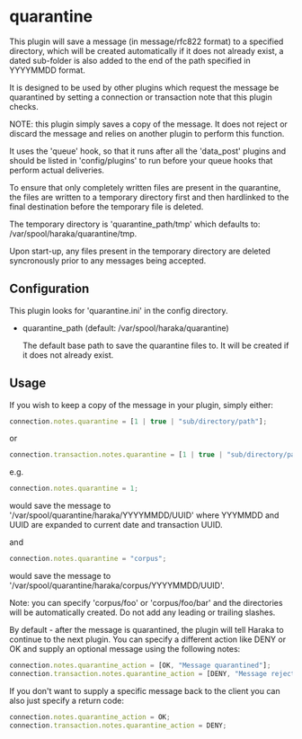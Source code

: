 # quarantine

This plugin will save a message (in message/rfc822 format) to a specified
directory, which will be created automatically if it does not already exist,
a dated sub-folder is also added to the end of the path specified in YYYYMMDD
format.

It is designed to be used by other plugins which request the message be
quarantined by setting a connection or transaction note that this plugin
checks.

NOTE: this plugin simply saves a copy of the message. It does not reject or
discard the message and relies on another plugin to perform this function.

It uses the 'queue' hook, so that it runs after all the 'data_post' plugins
and should be listed in 'config/plugins' to run before your queue hooks that
perform actual deliveries.

To ensure that only completely written files are present in the quarantine,
the files are written to a temporary directory first and then hardlinked to
the final destination before the temporary file is deleted.

The temporary directory is 'quarantine_path/tmp' which defaults to:
/var/spool/haraka/quarantine/tmp.

Upon start-up, any files present in the temporary directory are deleted
syncronously prior to any messages being accepted.

## Configuration

This plugin looks for 'quarantine.ini' in the config directory.

- quarantine_path (default: /var/spool/haraka/quarantine)

  The default base path to save the quarantine files to. It will be created
  if it does not already exist.

## Usage

If you wish to keep a copy of the message in your plugin, simply either:

```javascript
connection.notes.quarantine = [1 | true | "sub/directory/path"];
```

or

```javascript
connection.transaction.notes.quarantine = [1 | true | "sub/directory/path"];
```

e.g.

```javascript
connection.notes.quarantine = 1;
```

would save the message to '/var/spool/quarantine/haraka/YYYYMMDD/UUID' where
YYYMMDD and UUID are expanded to current date and transaction UUID.

and

```javascript
connection.notes.quarantine = "corpus";
```

would save the message to '/var/spool/quarantine/haraka/corpus/YYYYMMDD/UUID'.

Note: you can specify 'corpus/foo' or 'corpus/foo/bar' and the directories will
be automatically created. Do not add any leading or trailing slashes.

By default - after the message is quarantined, the plugin will tell Haraka to
continue to the next plugin. You can specify a different action like DENY or
OK and supply an optional message using the following notes:

```javascript
connection.notes.quarantine_action = [OK, "Message quarantined"];
connection.transaction.notes.quarantine_action = [DENY, "Message rejected"];
```

If you don't want to supply a specific message back to the client you can
also just specify a return code:

```javascript
connection.notes.quarantine_action = OK;
connection.transaction.notes.quarantine_action = DENY;
```

